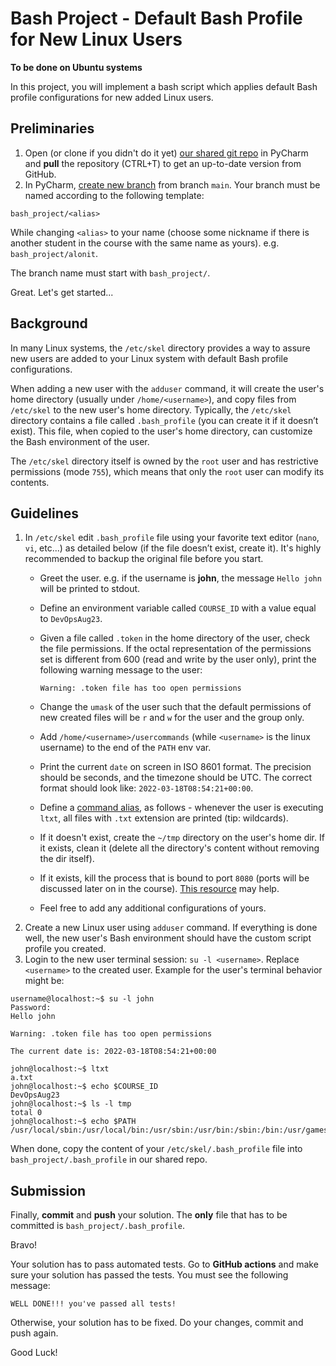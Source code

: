 # Bash Project - Default Bash Profile for New Linux Users

**To be done on Ubuntu systems**

In this project, you will implement a bash script which applies default Bash profile configurations for new added Linux users.

## Preliminaries


1. Open (or clone if you didn't do it yet) [our shared git repo](https://github.com/alonitac/DevOpsAug23) in PyCharm and **pull** the repository (CTRL+T) to get an up-to-date version from GitHub.
2. In PyCharm, [create new branch](https://www.jetbrains.com/help/pycharm/manage-branches.html#create-branch) from branch `main`. Your branch must be named according to the following template:

```text
bash_project/<alias>
```

While changing `<alias>` to your name (choose some nickname if there is another student in the course with the same name as yours). e.g. `bash_project/alonit`.

The branch name must start with `bash_project/`.

Great. Let's get started...

## Background

In many Linux systems, the `/etc/skel` directory provides a way to assure new users are added to your Linux system with default Bash profile configurations.

When adding a new user with the `adduser` command, it will create the user's home directory (usually under `/home/<username>`), and copy files from `/etc/skel` to the new user's home directory. Typically, the `/etc/skel` directory contains a file called `.bash_profile` (you can create it if it doesn’t exist). This file, when copied to the user's home directory, can customize the Bash environment of the user.

The `/etc/skel` directory itself is owned by the `root` user and has restrictive permissions (mode `755`), which means that only the `root` user can modify its contents.

## Guidelines

1. In `/etc/skel` edit `.bash_profile` file using your favorite text editor (`nano`, `vi`, etc...) as detailed below (if the file doesn’t exist, create it). It's highly recommended to backup the original file before you start.
    - Greet the user. e.g. if the username is **john**, the message `Hello john` will be printed to stdout.
    -  Define an environment variable called `COURSE_ID` with a value equal to `DevOpsAug23`.
    - Given a file called `.token` in the home directory of the user, check the file permissions. If the octal representation of the permissions set is different from 600 (read and write by the user only), print the following warning message to the user:

      ```text
      Warning: .token file has too open permissions
      ```
    - Change the `umask` of the user such that the default permissions of new created files will be `r` and `w` for the user and the group only.
    - Add `/home/<username>/usercommands` (while `<username>` is the linux username) to the end of the `PATH` env var.
    - Print the current `date` on screen in ISO 8601 format. The precision should be seconds, and the timezone should be UTC. The correct format should look like: `2022-03-18T08:54:21+00:00`.
    - Define a [command alias](https://tldp.org/LDP/abs/html/aliases.html), as follows - whenever the user is executing `ltxt`, all files with `.txt` extension are printed (tip: wildcards).
    - If it doesn't exist, create the `~/tmp` directory on the user's home dir. If it exists, clean it (delete all the directory's content without removing the dir itself).
    - If it exists, kill the process that is bound to port `8080` (ports will be discussed later on in the course). [This resource](https://stackoverflow.com/questions/11583562/how-to-kill-a-process-running-on-particular-port-in-linux) may help.
    - Feel free to add any additional configurations of yours.
1. Create a new Linux user using `adduser` command. If everything is done well, the new user's Bash environment should have the custom script profile you created.
1. Login to the new user terminal session: `su -l <username>`. Replace `<username>` to the created user. Example for the user's terminal behavior might be:

```console
username@localhost:~$ su -l john
Password:
Hello john

Warning: .token file has too open permissions

The current date is: 2022-03-18T08:54:21+00:00

john@localhost:~$ ltxt
a.txt
john@localhost:~$ echo $COURSE_ID
DevOpsAug23
john@localhost:~$ ls -l tmp
total 0
john@localhost:~$ echo $PATH
/usr/local/sbin:/usr/local/bin:/usr/sbin:/usr/bin:/sbin:/bin:/usr/games:/usr/local/games:/snap/bin:/home/john/usercommands
```

When done, copy the content of your `/etc/skel/.bash_profile` file into `bash_project/.bash_profile` in our shared repo.


## Submission 

Finally, **commit** and **push** your solution. The **only** file that has to be committed is `bash_project/.bash_profile`.

Bravo! 

Your solution has to pass automated tests. Go to **GitHub actions** and make sure your solution has passed the tests. You must see the following message:

```text
WELL DONE!!! you've passed all tests!
```

Otherwise, your solution has to be fixed. Do your changes, commit and push again.

Good Luck!

